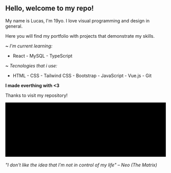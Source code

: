 ## Hello, welcome to my repo!

My name is Lucas, I'm 19yo. I love visual programming and design in general.

Here you will find my portfolio with projects that demonstrate my skills.

<em> **~** I'm current learning: </em>
- React - MySQL - TypeScript

<em> **~** Tecnologies that i use: </em>
- HTML - CSS - Tailwind CSS - Bootstrap - JavaScript - Vue.js - Git

<strong> I made everthing with <3 </strong>

Thanks to visit my repository!

<img src="./giphy.gif" width="100%" height="170px" style="background-size: cover;" >

<em> "I don't like the idea that I’m not in control of my life" – Neo (The Matrix) </em>
